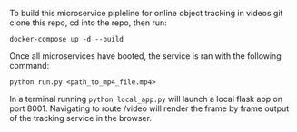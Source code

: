 To build this microservice pipleline for online object tracking in videos git clone this repo, cd into the repo, then run:

```
docker-compose up -d --build
```


Once all microservices have booted, the service is ran with the following command:

```
python run.py <path_to_mp4_file.mp4>
```

In a terminal running ```python local_app.py``` will launch a local flask app on port 8001. Navigating to route
/video will render the frame by frame output of the tracking service in the browser.